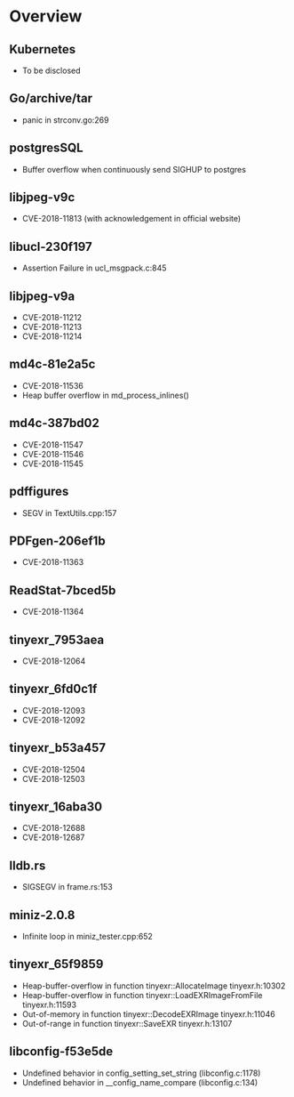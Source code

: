 # Overview
## Kubernetes
- To be disclosed

## Go/archive/tar
- panic in strconv.go:269

## postgresSQL
- Buffer overflow when continuously send SIGHUP to postgres

## libjpeg-v9c
- CVE-2018-11813 (with acknowledgement in official website)

## libucl-230f197
- Assertion Failure in ucl_msgpack.c:845

## libjpeg-v9a
- CVE-2018-11212
- CVE-2018-11213
- CVE-2018-11214
## md4c-81e2a5c
- CVE-2018-11536
- Heap buffer overflow in md_process_inlines()
## md4c-387bd02
- CVE-2018-11547
- CVE-2018-11546
- CVE-2018-11545
## pdffigures
- SEGV in TextUtils.cpp:157
## PDFgen-206ef1b
- CVE-2018-11363
## ReadStat-7bced5b 
- CVE-2018-11364
## tinyexr_7953aea
- CVE-2018-12064
## tinyexr_6fd0c1f
- CVE-2018-12093
- CVE-2018-12092
## tinyexr_b53a457
- CVE-2018-12504
- CVE-2018-12503
## tinyexr_16aba30
- CVE-2018-12688
- CVE-2018-12687
## lldb.rs
- SIGSEGV in frame.rs:153
## miniz-2.0.8
- Infinite loop in miniz_tester.cpp:652
## tinyexr_65f9859
- Heap-buffer-overflow in function tinyexr::AllocateImage tinyexr.h:10302
- Heap-buffer-overflow in function tinyexr::LoadEXRImageFromFile tinyexr.h:11593
- Out-of-memory in function tinyexr::DecodeEXRImage tinyexr.h:11046
- Out-of-range in function tinyexr::SaveEXR tinyexr.h:13107

## libconfig-f53e5de
- Undefined behavior in config_setting_set_string (libconfig.c:1178)
- Undefined behavior in __config_name_compare (libconfig.c:134)
